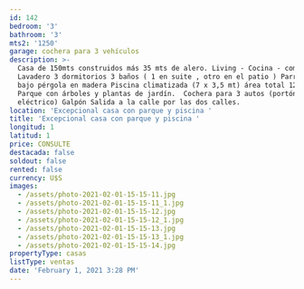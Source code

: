 ```yaml
---
id: 142
bedroom: '3'
bathroom: '3'
mts2: '1250'
garage: cochera para 3 vehículos
description: >-
  Casa de 150mts construidos más 35 mts de alero. Living - Cocina - comedor
  Lavadero 3 dormitorios 3 baños ( 1 en suite , otro en el patio ) Parrillero
  bajo pérgola en madera Piscina climatizada (7 x 3,5 mt) área total 1250 mts 
  Parque con árboles y plantas de jardín.  Cochera para 3 autos (portón
  eléctrico) Galpón Salida a la calle por las dos calles.
location: 'Excepcional casa con parque y piscina '
title: 'Excepcional casa con parque y piscina '
longitud: 1
latitud: 1
price: CONSULTE
destacada: false
soldout: false
rented: false
currency: U$S
images:
  - /assets/photo-2021-02-01-15-15-11.jpg
  - /assets/photo-2021-02-01-15-15-11_1.jpg
  - /assets/photo-2021-02-01-15-15-12.jpg
  - /assets/photo-2021-02-01-15-15-12_1.jpg
  - /assets/photo-2021-02-01-15-15-13.jpg
  - /assets/photo-2021-02-01-15-15-13_1.jpg
  - /assets/photo-2021-02-01-15-15-14.jpg
propertyType: casas
listType: ventas
date: 'February 1, 2021 3:28 PM'
---
```


